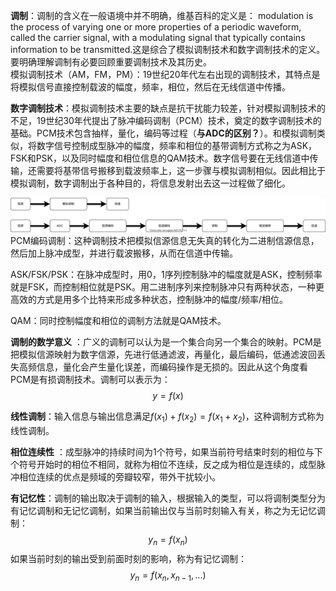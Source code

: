 **调制**：调制的含义在一般语境中并不明确，维基百科的定义是： modulation is the process of varying one or more properties of a periodic waveform, called the carrier signal, with a modulating signal that typically contains information to be transmitted.这是综合了模拟调制技术和数字调制技术的定义。要明确理解调制有必要回顾重要调制技术及其历史。  
模拟调制技术（AM，FM，PM）：19世纪20年代左右出现的调制技术，其特点是将模拟信号直接控制载波的幅度，频率，相位，然后在无线信道中传播。  

**数字调制技术**：模拟调制技术主要的缺点是抗干扰能力较差，针对模拟调制技术的不足，19世纪30年代提出了脉冲编码调制（PCM）技术，奠定的数字调制技术的基础。PCM技术包含抽样，量化，编码等过程（**与ADC的区别？**）。和模拟调制类似，将数字信号控制成型脉冲的幅度，频率和相位的基带调制方式称之为ASK，FSK和PSK，以及同时幅度和相位信息的QAM技术。数字信号要在无线信道中传输，还需要将基带信号搬移到载波频率上，这一步骤与模拟调制相似。因此相比于模拟调制，数字调制出于各种目的，将信息发射出去这一过程做了细化。

![](./调制框图.svg)
PCM编码调制：这种调制技术把模拟信源信息无失真的转化为二进制信源信息，然后加上脉冲成型，并进行载波搬移，从而在信道中传输。

ASK/FSK/PSK：在脉冲成型时，用0，1序列控制脉冲的幅度就是ASK，控制频率就是FSK，而控制相位就是PSK。用二进制序列来控制脉冲只有两种状态，一种更高效的方式是用多个比特来形成多种状态，控制脉冲的幅度/频率/相位。

QAM：同时控制幅度和相位的调制方法就是QAM技术。

**调制的数学意义** ：广义的调制可以认为是一个集合向另一个集合的映射。PCM是把模拟信源映射为数字信源，先进行低通滤波，再量化，最后编码，低通滤波回丢失高频信息，量化会产生量化误差，而编码操作是无损的。因此从这个角度看PCM是有损调制技术。调制可以表示为：
$$
y=f(x)
$$

**线性调制**：输入信息与输出信息满足$f(x_1)+f(x_2)=f(x_1+x_2)$，这种调制方式称为线性调制。

**相位连续性** ：成型脉冲的持续时间为1个符号，如果当前符号结束时刻的相位与下个符号开始时的相位不相同，就称为相位不连续，反之成为相位是连续的，成型脉冲相位连续的优点是频域的旁瓣较窄，带外干扰较小。

**有记忆性**：调制的输出取决于调制的输入，根据输入的类型，可以将调制类型分为有记忆调制和无记忆调制，如果当前输出仅与当前时刻输入有关，称之为无记忆调制：
$$
y_n=f(x_n)
$$
如果当前时刻的输出受到前面时刻的影响，称为有记忆调制：
$$
y_n=f(x_n,x_{n-1},...)
$$
